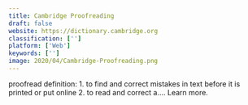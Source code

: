 ```yaml
---
title: Cambridge Proofreading
draft: false 
website: https://dictionary.cambridge.org
classification: ['']
platform: ['Web']
keywords: ['']
image: 2020/04/Cambridge-Proofreading.png
---
```

proofread definition: 1. to find and correct mistakes in text before it is printed or put online 2. to read and correct a…. Learn more.